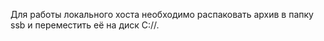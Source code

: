 Для работы локального хоста необходимо распаковать архив в папку ssb и переместить её на диск C://.
